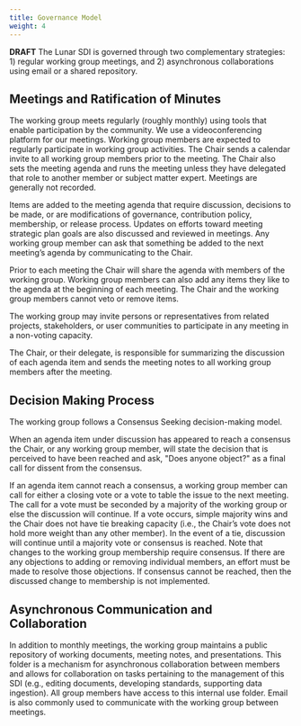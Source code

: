 ```yaml
---
title: Governance Model
weight: 4
---
```


**DRAFT**
The Lunar SDI is governed through two complementary strategies: 1) regular working group meetings, and 2) asynchronous collaborations using email or a shared repository. 

## Meetings and Ratification of Minutes
The working group meets regularly (roughly monthly) using tools that enable participation by the community. We use a videoconferencing platform for our meetings. Working group members are expected to regularly participate in working group activities. The Chair sends a calendar invite to all working group members prior to the meeting. The Chair also sets the meeting agenda and runs the meeting unless they have delegated that role to another member or subject matter expert. Meetings are generally not recorded.

Items are added to the meeting agenda that require discussion, decisions to be made, or are modifications of governance, contribution policy, membership, or release process. Updates on efforts toward meeting strategic plan goals are also discussed and reviewed in meetings. Any working group member can ask that something be added to the next meeting’s agenda by communicating to the Chair. 

Prior to each meeting the Chair will share the agenda with members of the working group. Working group members can also add any items they like to the agenda at the beginning of each meeting. The Chair and the working group members cannot veto or remove items.

The working group may invite persons or representatives from related projects, stakeholders, or user communities to participate in any meeting in a non-voting capacity. 

The Chair, or their delegate, is responsible for summarizing the discussion of each agenda item and sends the meeting notes to all working group members after the meeting.


## Decision Making Process
The working group follows a Consensus Seeking decision-making model.

When an agenda item under discussion has appeared to reach a consensus the Chair, or any working group member, will state the decision that is perceived to have been reached and ask, "Does anyone object?" as a final call for dissent from the consensus. 

If an agenda item cannot reach a consensus, a working group member can call for either a closing vote or a vote to table the issue to the next meeting. The call for a vote must be seconded by a majority of the working group or else the discussion will continue.  If a vote occurs, simple majority wins and the Chair does not have tie breaking capacity (i.e., the Chair’s vote does not hold more weight than any other member). In the event of a tie, discussion will continue until a majority vote or consensus is reached. 
Note that changes to the working group membership require consensus. If there are any objections to adding or removing individual members, an effort must be made to resolve those objections. If consensus cannot be reached, then the discussed change to membership is not implemented.

## Asynchronous Communication and Collaboration
In addition to monthly meetings, the working group maintains a public repository of working documents, meeting notes, and presentations. This folder is a mechanism for asynchronous collaboration between members and allows for collaboration on tasks pertaining to the management of this SDI (e.g., editing documents, developing standards, supporting data ingestion). All group members have access to this internal use folder.  Email is also commonly used to communicate with the working group between meetings.